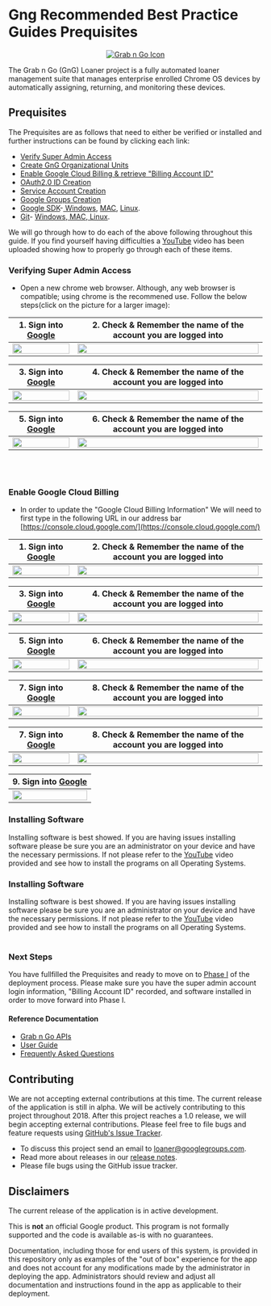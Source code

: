 <!-- mdformat off(GitHub header) -->
Gng Recommended Best Practice Guides Prequisites
======
<!-- mdformat on -->

<p align="center">
  <a href="#grabngo--">
    <img src="https://storage.googleapis.com/gngloaners/gnglogo.png" alt="Grab n Go Icon" />
  </a>
</p>

The Grab n Go (GnG) Loaner project is a fully automated loaner management suite
that manages enterprise enrolled Chrome OS devices by automatically assigning,
returning, and monitoring these devices.


## Prequisites

The Prequisites are as follows that need to either be verified or installed and
further instructions can be found by clicking each link:

*	[Verify Super Admin Access](https://github.com/kid-yume/gnglinuxdeployment/tree/dev/docs/deployment/prerequisites/verifysuperadminaccess)
*	[Create GnG Organizational Units](https://github.com/kid-yume/gnglinuxdeployment/tree/dev/docs/deployment/prerequisites/organizationalunits)
*	[Enable Google Cloud Billing & retrieve "Billing Account ID"](https://github.com/kid-yume/gnglinuxdeployment/tree/dev/docs/deployment/prerequisites/billingaccountid)
*	[OAuth2.0 ID Creation](https://github.com/kid-yume/gnglinuxdeployment/tree/dev/docs/deployment/prerequisites/oauthid)
*	[Service Account Creation](https://github.com/kid-yume/gnglinuxdeployment/tree/dev/docs/deployment/prerequisites/serviceaccountcreation)
*	[Google Groups Creation](https://github.com/kid-yume/gnglinuxdeployment/tree/dev/docs/deployment/prerequisites/googlegroupcreation)
*	[Google SDK]()-[ Windows](https://dl.google.com/dl/cloudsdk/channels/rapid/GoogleCloudSDKInstaller.exe), [MAC](https://cloud.google.com/sdk/docs/downloads-interactive#mac), [Linux](https://cloud.google.com/sdk/docs/downloads-interactive#linux).
*	[Git]()- [ Windows](https://git-scm.com/download/win),[ MAC](https://git-scm.com/download/mac),[ Linux](https://git-scm.com/download/linux).

We will go through how to do each of the above following throughout this guide. If you find yourself having difficulties a
[YouTube](google.com) video has been uploaded showing how to properly go through each of these items. 


### Verifying Super Admin Access
*	Open a new chrome web browser. Although, any web browser is compatible; using chrome is the recommened use. 
Follow the below steps(click on the picture for a larger image):


**1.**	Sign into [Google](https://Google.com)         |**2.**  Check & Remember the name of the account you are logged into
:-------------------------:|:-------------------------:
<a href="https://bit.ly/2TkzmW9"><img src="https://bit.ly/2tJjNsE" style="width:100%"/></a> |  <a href="https://bit.ly/2GOqthR"><img src="https://bit.ly/2T8wFbj" style="width:100%"/></a>
 
 
**3.**	Sign into [Google](https://Google.com)         |**4.**  Check & Remember the name of the account you are logged into
:-------------------------:|:-------------------------:
<a href="https://bit.ly/2EDMaiB"><img src="https://bit.ly/2NBdNM4" style="width:100%"/></a> |  <a href="https://bit.ly/2H6tWaW"><img src="https://bit.ly/2EDMaiB" style="width:100%"/></a>


**5.**	Sign into [Google](https://Google.com)         |**6.**  Check & Remember the name of the account you are logged into
:-------------------------:|:-------------------------:
<a href="https://bit.ly/2H6LWSp"><img src="https://bit.ly/2BWOHCv" style="width:100%"/></a> |  <a href="https://bit.ly/2UbM07g"><img src="https://bit.ly/2GNO6Hj" style="width:100%"/></a>

<br></br>
### Enable Google Cloud Billing
*	In order to update the "Google Cloud Billing Information" We will need to first type in the following URL in our address bar
[https://console.cloud.google.com/](https://console.cloud.google.com/)


**1.**	Sign into [Google](https://Google.com)         |**2.**  Check & Remember the name of the account you are logged into
:-------------------------:|:-------------------------:
<a href="https://bit.ly/2NynPNQ"><img src="https://bit.ly/2IF1rDO" style="width:100%"/></a> |  <a href="https://bit.ly/2GOqthR"><img src="https://bit.ly/2T8wFbj" style="width:100%"/></a>

 
**3.**	Sign into [Google](https://Google.com)         |**4.**  Check & Remember the name of the account you are logged into
:-------------------------:|:-------------------------:
<a href="https://bit.ly/2tGZqwg"><img src="https://bit.ly/2XuzFwQ" style="width:100%"/></a> |  <a href="http://bit.ly/2SxH62D"><img src="http://bit.ly/2XnivBk" style="width:100%"/></a>


**5.**	Sign into [Google](https://Google.com)         |**6.**  Check & Remember the name of the account you are logged into
:-------------------------:|:-------------------------:
 <a href="http://bit.ly/2XuP7JF"><img src="http://bit.ly/2H6YtFB" style="width:100%"/></a> |  <a href="http://bit.ly/2H9rq3x"><img src="http://bit.ly/2BSGZJt" style="width:100%"/></a>
 
 
 
 **7.**	Sign into [Google](https://Google.com)         |**8.**  Check & Remember the name of the account you are logged into
:-------------------------:|:-------------------------:
<a href="http://bit.ly/2UeaQmS"><img src="http://bit.ly/2HcxEzE" style="width:100%"/></a> |  <a href="https://bit.ly/2tGZqwg"><img src="https://bit.ly/2XuzFwQ" style="width:100%"/></a> 


**7.**	Sign into [Google](https://Google.com)         |**8.**  Check & Remember the name of the account you are logged into
:-------------------------:|:-------------------------:
<a href="http://bit.ly/2UeaQmS"><img src="http://bit.ly/2HcxEzE" style="width:100%"/></a> |  <a href="https://bit.ly/2tGZqwg"><img src="https://bit.ly/2XuzFwQ" style="width:100%"/></a> 




**9.**	Sign into [Google](https://Google.com)         |
:-------------------------:|
<a href="http://bit.ly/2TbQoXC"><img src="http://bit.ly/2IHzz1K" style="width:100%"/></a> | 

### Installing Software
Installing software is best showed. If you are having issues installing software please be sure 
you are an administrator on your device and have the necessary permissions. If not please refer to the [YouTube]()
video provided and see how to install the programs on all Operating Systems. 

### Installing Software
Installing software is best showed. If you are having issues installing software please be sure 
you are an administrator on your device and have the necessary permissions. If not please refer to the [YouTube]()
video provided and see how to install the programs on all Operating Systems. 
<br></br>

### Next Steps
You have fullfilled the Prequisites and ready to move on to [Phase I]() of the deployment process. Please 
make sure you have the super admin account login information, "Billing Account ID" recorded, and software 
installed in order to move forward into Phase I.
  
#### Reference Documentation

-   [Grab n Go APIs](docs/gng_apis.md)
-   [User Guide](docs/user_guide.md)
-   [Frequently Asked
    Questions](docs/faq.md)

## Contributing

We are not accepting external contributions at this time. The current release of
the application is still in alpha. We will be actively contributing to this
project throughout 2018. After this project reaches a 1.0 release, we will begin
accepting external contributions. Please feel free to file bugs and feature
requests using [GitHub's Issue
Tracker](https://github.com/google/loaner/issues).

* To discuss this project send an email to loaner@googlegroups.com.
* Read more about releases in our [release notes](docs/release_notes.md).
* Please file bugs using the GitHub issue tracker.


## Disclaimers

The current release of the application is in active development.

This is **not** an official Google product. This program is not formally
supported and the code is available as-is with no guarantees.

Documentation, including those for end users of this system, is provided in this
repository only as examples of the "out of box" experience for the app and does
not account for any modifications made by the administrator in deploying the
app. Administrators should review and adjust all documentation and instructions
found in the app as applicable to their deployment.
